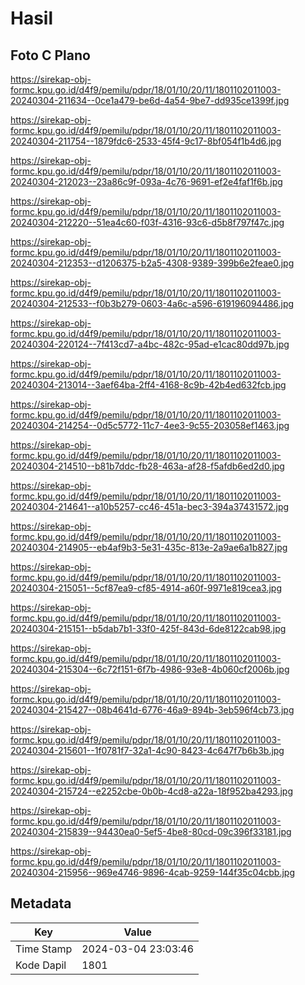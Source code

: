 # Hasil

## Foto C Plano

https://sirekap-obj-formc.kpu.go.id/d4f9/pemilu/pdpr/18/01/10/20/11/1801102011003-20240304-211634--0ce1a479-be6d-4a54-9be7-dd935ce1399f.jpg

https://sirekap-obj-formc.kpu.go.id/d4f9/pemilu/pdpr/18/01/10/20/11/1801102011003-20240304-211754--1879fdc6-2533-45f4-9c17-8bf054f1b4d6.jpg

https://sirekap-obj-formc.kpu.go.id/d4f9/pemilu/pdpr/18/01/10/20/11/1801102011003-20240304-212023--23a86c9f-093a-4c76-9691-ef2e4faf1f6b.jpg

https://sirekap-obj-formc.kpu.go.id/d4f9/pemilu/pdpr/18/01/10/20/11/1801102011003-20240304-212220--51ea4c60-f03f-4316-93c6-d5b8f797f47c.jpg

https://sirekap-obj-formc.kpu.go.id/d4f9/pemilu/pdpr/18/01/10/20/11/1801102011003-20240304-212353--d1206375-b2a5-4308-9389-399b6e2feae0.jpg

https://sirekap-obj-formc.kpu.go.id/d4f9/pemilu/pdpr/18/01/10/20/11/1801102011003-20240304-212533--f0b3b279-0603-4a6c-a596-619196094486.jpg

https://sirekap-obj-formc.kpu.go.id/d4f9/pemilu/pdpr/18/01/10/20/11/1801102011003-20240304-220124--7f413cd7-a4bc-482c-95ad-e1cac80dd97b.jpg

https://sirekap-obj-formc.kpu.go.id/d4f9/pemilu/pdpr/18/01/10/20/11/1801102011003-20240304-213014--3aef64ba-2ff4-4168-8c9b-42b4ed632fcb.jpg

https://sirekap-obj-formc.kpu.go.id/d4f9/pemilu/pdpr/18/01/10/20/11/1801102011003-20240304-214254--0d5c5772-11c7-4ee3-9c55-203058ef1463.jpg

https://sirekap-obj-formc.kpu.go.id/d4f9/pemilu/pdpr/18/01/10/20/11/1801102011003-20240304-214510--b81b7ddc-fb28-463a-af28-f5afdb6ed2d0.jpg

https://sirekap-obj-formc.kpu.go.id/d4f9/pemilu/pdpr/18/01/10/20/11/1801102011003-20240304-214641--a10b5257-cc46-451a-bec3-394a37431572.jpg

https://sirekap-obj-formc.kpu.go.id/d4f9/pemilu/pdpr/18/01/10/20/11/1801102011003-20240304-214905--eb4af9b3-5e31-435c-813e-2a9ae6a1b827.jpg

https://sirekap-obj-formc.kpu.go.id/d4f9/pemilu/pdpr/18/01/10/20/11/1801102011003-20240304-215051--5cf87ea9-cf85-4914-a60f-9971e819cea3.jpg

https://sirekap-obj-formc.kpu.go.id/d4f9/pemilu/pdpr/18/01/10/20/11/1801102011003-20240304-215151--b5dab7b1-33f0-425f-843d-6de8122cab98.jpg

https://sirekap-obj-formc.kpu.go.id/d4f9/pemilu/pdpr/18/01/10/20/11/1801102011003-20240304-215304--6c72f151-6f7b-4986-93e8-4b060cf2006b.jpg

https://sirekap-obj-formc.kpu.go.id/d4f9/pemilu/pdpr/18/01/10/20/11/1801102011003-20240304-215427--08b4641d-6776-46a9-894b-3eb596f4cb73.jpg

https://sirekap-obj-formc.kpu.go.id/d4f9/pemilu/pdpr/18/01/10/20/11/1801102011003-20240304-215601--1f0781f7-32a1-4c90-8423-4c647f7b6b3b.jpg

https://sirekap-obj-formc.kpu.go.id/d4f9/pemilu/pdpr/18/01/10/20/11/1801102011003-20240304-215724--e2252cbe-0b0b-4cd8-a22a-18f952ba4293.jpg

https://sirekap-obj-formc.kpu.go.id/d4f9/pemilu/pdpr/18/01/10/20/11/1801102011003-20240304-215839--94430ea0-5ef5-4be8-80cd-09c396f33181.jpg

https://sirekap-obj-formc.kpu.go.id/d4f9/pemilu/pdpr/18/01/10/20/11/1801102011003-20240304-215956--969e4746-9896-4cab-9259-144f35c04cbb.jpg


## Metadata

| Key        | Value               |
| ---------- | ------------------- |
| Time Stamp | 2024-03-04 23:03:46 |
| Kode Dapil | 1801                |



